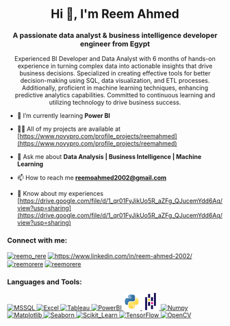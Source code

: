 <h1 align="center">Hi 👋, I'm Reem Ahmed</h1>
<h3 align="center">A passionate data analyst & business intelligence developer engineer from Egypt</h3>

<p align="center">Experienced BI Developer and Data Analyst with 6 months of hands-on experience in turning complex data into actionable insights that drive business decisions. Specialized in creating effective tools for better decision-making using SQL, data visualization, and ETL processes. Additionally, proficient in machine learning techniques, enhancing predictive analytics capabilities. Committed to continuous learning and utilizing technology to drive business success.</p>

- 🌱 I’m currently learning **Power BI**

- 👨‍💻 All of my projects are available at [https://www.novypro.com/profile_projects/reemahmed](https://www.novypro.com/profile_projects/reemahmed)

- 💬 Ask me about **Data Analysis | Business Intelligence | Machine Learning**

- 📫 How to reach me **reemoahmed2002@gmail.com**

- 📄 Know about my experiences [https://drive.google.com/file/d/1_qr01FyJikUo5R_aZFg_QJucemYdd6Aq/view?usp=sharing](https://drive.google.com/file/d/1_qr01FyJikUo5R_aZFg_QJucemYdd6Aq/view?usp=sharing)

<h3 align="left">Connect with me:</h3>
<p align="left">
<a href="https://twitter.com/reemo_rere" target="blank"><img align="center" src="https://raw.githubusercontent.com/rahuldkjain/github-profile-readme-generator/master/src/images/icons/Social/twitter.svg" alt="reemo_rere" height="30" width="40" /></a>
<a href="https://linkedin.com/in/https://www.linkedin.com/in/reem-ahmed-2002/" target="blank"><img align="center" src="https://raw.githubusercontent.com/rahuldkjain/github-profile-readme-generator/master/src/images/icons/Social/linked-in-alt.svg" alt="https://www.linkedin.com/in/reem-ahmed-2002/" height="30" width="40" /></a>
<a href="https://kaggle.com/reemorere" target="blank"><img align="center" src="https://raw.githubusercontent.com/rahuldkjain/github-profile-readme-generator/master/src/images/icons/Social/kaggle.svg" alt="reemorere" height="30" width="40" /></a>
<a href="https://www.leetcode.com/reemorere" target="blank"><img align="center" src="https://raw.githubusercontent.com/rahuldkjain/github-profile-readme-generator/master/src/images/icons/Social/leet-code.svg" alt="reemorere" height="30" width="40" /></a>
</p>
</p>

<h3 align="left">Languages and Tools:</h3>
<p align="left"> 
  <a href="https://www.microsoft.com/en-us/sql-server" target="_blank" rel="noreferrer"> <img src="https://www.svgrepo.com/show/303229/microsoft-sql-server-logo.svg" alt="MSSQL" width="40" height="40"/> </a>
  <a href="https://www.microsoft.com/en-us/microsoft-365/excel" target="_blank" rel="noreferrer"> <img src="https://cdn-dynmedia-1.microsoft.com/is/image/microsoftcorp/Blade005_3-Up%20Icon%20Card_Excel_24x22_2x?resMode=sharp2&op_usm=1.5,0.65,15,0&wid=32&hei=32&qlt=100&fmt=png-alpha&fit=constrain" alt="Excel" width="40" height="40"/> </a>
<a href="https://www.tableau.com/" target="_blank" rel="noreferrer"> <img src="https://www.selectdistinct.co.uk/wp-content/uploads/2023/03/Tableau-logo-removebg-preview.png" alt="Tableau" width="40" height="40"/> </a>
  <a href="https://www.microsoft.com/en-us/power-platform/products/power-bi" target="_blank" rel="noreferrer"> <img src="https://upload.wikimedia.org/wikipedia/commons/thumb/c/cf/New_Power_BI_Logo.svg/900px-New_Power_BI_Logo.svg.png" alt="PowerBI" width="40" height="40"/> </a>
  <a href="https://www.python.org" target="_blank" rel="noreferrer"> <img src="https://raw.githubusercontent.com/devicons/devicon/master/icons/python/python-original.svg" alt="Python" width="40" height="40"/> </a> 
  <a href="https://pandas.pydata.org/" target="_blank" rel="noreferrer"> <img src="https://raw.githubusercontent.com/devicons/devicon/2ae2a900d2f041da66e950e4d48052658d850630/icons/pandas/pandas-original.svg" alt="Pandas" width="40" height="40"/> </a> 
  <a href="https://numpy.org/" target="_blank" rel="noreferrer"> <img src="https://numpy.org/images/logo.svg" alt="Numpy" width="40" height="40"/> </a>
  <a href="https://matplotlib.org/" target="_blank" rel="noreferrer"> <img src="https://matplotlib.org/_static/images/documentation.svg" alt="Matplotlib" width="40" height="40"/> </a>
  <a href="https://seaborn.pydata.org/" target="_blank" rel="noreferrer"> <img src="https://seaborn.pydata.org/_images/logo-mark-lightbg.svg" alt="Seaborn" width="40" height="40"/> </a> 
  <a href="https://scikit-learn.org/" target="_blank" rel="noreferrer"> <img src="https://upload.wikimedia.org/wikipedia/commons/0/05/Scikit_learn_logo_small.svg" alt="Scikit_Learn" width="40" height="40"/> </a>
  <a href="https://www.tensorflow.org" target="_blank" rel="noreferrer"> <img src="https://www.vectorlogo.zone/logos/tensorflow/tensorflow-icon.svg" alt="TensorFlow" width="40" height="40"/> </a> 
  <a href="https://opencv.org/" target="_blank" rel="noreferrer"> <img src="https://www.vectorlogo.zone/logos/opencv/opencv-icon.svg" alt="OpenCV" width="40" height="40"/> </a>
</p>
